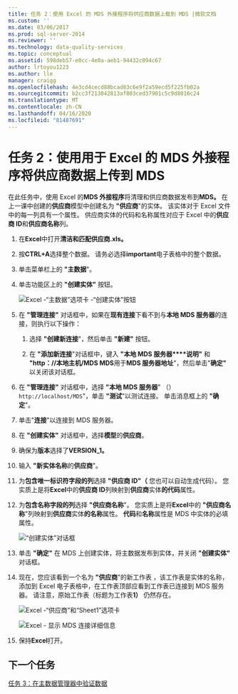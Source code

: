 ```yaml
---
title: 任务 2：使用 Excel 的 MDS 外接程序将供应商数据上载到 MDS |微软文档
ms.custom: ''
ms.date: 03/06/2017
ms.prod: sql-server-2014
ms.reviewer: ''
ms.technology: data-quality-services
ms.topic: conceptual
ms.assetid: 598deb57-e0cc-4e0a-aeb1-94432c094c67
author: lrtoyou1223
ms.author: lle
manager: craigg
ms.openlocfilehash: 4e3cd4cecd88bcad83c6e9f2a59ecd5f225fb02a
ms.sourcegitcommit: b2cc3f213042813af803ced37901c5c9d8016c24
ms.translationtype: MT
ms.contentlocale: zh-CN
ms.lasthandoff: 04/16/2020
ms.locfileid: "81487691"
---
```

# <a name="task-2-uploading-supplier-data-to-mds-using-mds-add-in-for-excel"></a>任务 2：使用用于 Excel 的 MDS 外接程序将供应商数据上传到 MDS
  在此任务中，使用 Excel 的**MDS 外接程序**将清理和供应商数据发布到**MDS。** 在上一课中创建的**供应商**模型中创建名为 **"供应商**"的实体。 该实体对于 Excel 文件中的每一列具有一个属性。 供应商实体的代码和名称属性对应于 Excel 中的**供应商 ID**和**供应商名称**列。  
  
1.  在**Excel**中打开**清洁和匹配供应商.xls。**  
  
2.  按**CTRL+A**选择整个数据。 请务必选择**important**电子表格中的整个数据。  
  
3.  单击菜单栏上的 **"主数据**"。  
  
4.  单击功能区上的 **"创建实体"** 按钮。  
  
     ![Excel -“主数据”选项卡 -“创建实体”按钮](../../2014/tutorials/media/et-ulingsdtomdsusingmdsaddinforexcel-01.jpg "Excel -“主数据”选项卡 -“创建实体”按钮")  
  
5.  在 **"管理连接"** 对话框中，如果在**现有连接**下看不到与**本地 MDS 服务器**的连接，则执行以下操作：  
  
    1.  选择 **"创建新连接**"，然后单击 **"新建"** 按钮。  
  
    2.  在 **"添加新连接**"对话框中，键入 **"本地 MDS 服务器****说明"** 和 **"http：/\/本地主机/MDS MDS**用于**MDS 服务器地址**"，然后单击"**确定"** 以关闭该对话框。  
  
6.  在 **"管理连接"** 对话框中，选择 **"本地 MDS 服务器**" （）`http://localhost/MDS`"，单击 **"测试**"以测试连接。 单击消息框上的 **"确定**"。  
  
7.  单击"**连接**"以连接到 MDS 服务器。  
  
8.  在 **"创建实体"** 对话框中，选择**模型**的**供应商**。  
  
9. 确保为**版本**选择了**VERSION_1。**  
  
10. 输入 **"新实体名称**的**供应商**"。  
  
11. 为**包含唯一标识符字段的列**选择 **"供应商 ID"（** 您也可以自动生成代码）。 您实质上是将**Excel**中的**供应商 ID**列映射到**供应商**实体**的代码**属性。  
  
12. 为**包含名称字段的列**选择 **"供应商名称**"。 您实质上是将**Excel**中的 **"供应商名称**"列映射到**供应商**实体**的名称**属性。 **代码**和**名称**属性是 MDS 中实体的必填属性。  
  
     ![“创建实体”对话框](../../2014/tutorials/media/et-ulingsdtomdsusingmdsaddinforexcel-02.jpg "“创建实体”对话框")  
  
13. 单击 **"确定"** 在 MDS 上创建实体，将主数据发布到实体，并关闭 **"创建实体"** 对话框。  
  
14. 现在，您应该看到一个名为 **"供应商**"的新工作表 ，该工作表是实体的名称，添加到 Excel 电子表格中，在工作表顶部应看到工作表已连接到 MDS 服务器。 请注意，原始工作表（标题为工作表**1）** 仍然存在。  
  
     ![Excel -“供应商”和“Sheet1”选项卡](../../2014/tutorials/media/et-ulingsdtomdsusingmdsaddinforexcel-03.jpg "Excel -“供应商”和“Sheet1”选项卡")  
  
     ![Excel - 显示 MDS 连接详细信息](../../2014/tutorials/media/et-ulingsdtomdsusingmdsaddinforexcel-04.jpg "Excel - 显示 MDS 连接详细信息")  
  
15. 保持**Excel**打开。  
  
## <a name="next-task"></a>下一个任务  
 [任务 3：在主数据管理器中验证数据](../../2014/tutorials/task-3-verifying-the-data-in-master-data-manager.md)  
  
  
